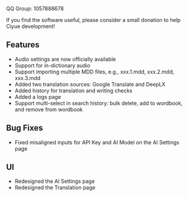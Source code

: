 QQ Group: 1057888678

If you find the software useful, please consider a small donation to help Ciyue development!

## Features

* Audio settings are now officially available
* Support for in-dictionary audio
* Support importing multiple MDD files, e.g., xxx.1.mdd, xxx.2.mdd, xxx.3.mdd
* Added two translation sources: Google Translate and DeepLX
* Added history for translation and writing checks
* Added a logs page
* Support multi-select in search history: bulk delete, add to wordbook, and remove from wordbook

## Bug Fixes

* Fixed misaligned inputs for API Key and AI Model on the AI Settings page

## UI

* Redesigned the AI Settings page
* Redesigned the Translation page
